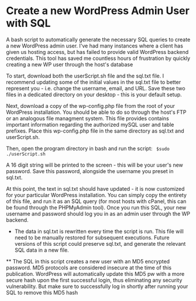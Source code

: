 # Create a new WordPress Admin User with SQL 

A bash script to automatically generate the necessary SQL queries to create a new WordPress admin user. I've had many instances where a client has given us hosting access, but has failed to provide valid WordPress backend credentials. This tool has saved me countless hours of frustration by quickly creating a new WP user through the host's database

To start, download both the userScript.sh file and the sql.txt file. I recommend updating some of the initial values in the sql.txt file to better represent you - i.e. change the username, email, and URL. Save these two files in a dedicated directory on your desktop - this is your default setup.

Next, download a copy of the wp-config.php file from the root of your WordPress installation. You should be able to do so through the host's FTP or an analogous file managment system. This file provides contains important information regarding the authorized mySQL user and table prefixes. Place this wp-config.php file in the same directory as sql.txt and userScript.sh.

Then, open the program directory in bash and run the script:
```  $sudo ./userScript.sh ```
  
A 16 digit string will be printed to the screen - this will be your user's new password. Save this password, alongside the username you preset in sql.txt.

At this point, the text in sql.txt should have updated - it is now customized for your particular WordPress installation. You can simply copy the entirety of this file, and run it as an SQL query (for most hosts with cPanel, this can be found through the PHPMyAdmin tool). Once you run this SQL, your new username and password should log you in as an admin user through the WP backend. 

* The data in sql.txt is rewritten every time the script is run. This file will need to be manually restored for subsequent executions. Future versions of this script could preserve sql.txt, and generate the relevant SQL data in a new file. 

** The SQL in this script creates a new user with an MD5 encrypted password. MD5 protocols are considered insecure at the time of this publication. WordPress will automatically update this MD5 pw with a more secure hash upon the first successful login, thus eliminating any security vulnerability. But make sure to successfully log in shortly after running your SQL to remove this MD5 hash

